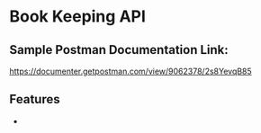 # Book Keeping API

## Sample Postman Documentation Link:
   https://documenter.getpostman.com/view/9062378/2s8YevqB85


## Features

- 